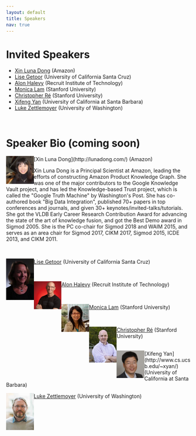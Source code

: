 ```yaml
---
layout: default
title: Speakers
nav: true
---
```


# Invited Speakers
+ [Xin Luna Dong](http://lunadong.com/)  (Amazon)
+ [Lise Getoor](https://getoor.soe.ucsc.edu/)  (University of California Santa Cruz)
+ [Alon Halevy](https://homes.cs.washington.edu/~alon/)  (Recruit Institute of Technology)
+ [Monica Lam](https://suif.stanford.edu/~lam/)  (Stanford University)
+ [Christopher Ré](https://cs.stanford.edu/people/chrismre/)  (Stanford University)
+ [Xifeng Yan](http://www.cs.ucsb.edu/~xyan/)  (University of California at Santa Barbara)
+ [Luke Zettlemoyer](https://www.cs.washington.edu/people/faculty/lsz)  (University of Washington)

<br>

# Speaker Bio (coming soon)

<img align="left" src="images/LunaDong.jpg" width="15%">
 [Xin Luna Dong](http://lunadong.com/)  (Amazon)

Xin Luna Dong is a Principal Scientist at Amazon, leading the efforts of constructing Amazon Product Knowledge Graph. She was one of the major contributors to the Google Knowledge Vault project, and has led the Knowledge-based Trust project, which is called the "Google Truth Machine" by Washington's Post. She has co-authored book "Big Data Integration", published 70+ papers in top conferences and journals, and given 30+ keynotes/invited-talks/tutorials. She got the VLDB Early Career Research Contribution Award for advancing the state of the art of knowledge fusion, and got the Best Demo award in Sigmod 2005. She is the PC co-chair for Sigmod 2018 and WAIM 2015, and serves as an area chair for Sigmod 2017, CIKM 2017, Sigmod 2015, ICDE 2013, and CIKM 2011.

<br>

<img align="left" src="images/Lise.jpg" width="15%"> [Lise Getoor](https://getoor.soe.ucsc.edu/)  (University of California Santa Cruz)

<br>

<img align="left" src="images/Alon.jpg" width="15%"> [Alon Halevy](https://homes.cs.washington.edu/~alon/)  (Recruit Institute of Technology)

<br>

<img align="left" src="images/MonicaLam.jpg" width="15%"> [Monica Lam](https://suif.stanford.edu/~lam/)  (Stanford University)

<br>

<img align="left" src="images/ChrisRe.jpg" width="15%"> [Christopher Ré](https://cs.stanford.edu/people/chrismre/)  (Stanford University)

<br>
<img align="left" src="images/XifengYan.jpg" width="15%"> [Xifeng Yan](http://www.cs.ucsb.edu/~xyan/)  (University of California at Santa Barbara)


<br>

<img align="left" src="images/Luke.jpg" width="15%"> [Luke Zettlemoyer](https://www.cs.washington.edu/people/faculty/lsz)  (University of Washington)


<br>
